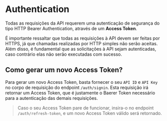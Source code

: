 # Authentication

Todas as requisições da API requerem uma autenticação de segurança do tipo HTTP Bearer Authentication, através de um **Access Token**. 

É importante ressaltar que todas as requisições à API devem ser feitas por HTTPS, já que chamadas realizadas por HTTP simples não serão aceitas. Além disso, é fundamental que as solicitações à API sejam autenticadas, caso contrário elas não serão executadas com sucesso.

## Como gerar um novo Access Token?
Para gerar um novo Access Token, basta fornecer o seu `API ID` e `API Key` no corpo de requisição do endpoint `/auth/signin`. Esta requisição irá retornar um Access Token, que é justamente o Baerer Token necessário para a autenticação das demais requisições. 

> Caso o seu Access Token pare de funcionar, insira-o no endpoint `/auth/refresh-token`, e um novo Access Token válido será retornado.
